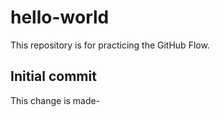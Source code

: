 # hello-world
This repository is for practicing the GitHub Flow.
## Initial commit
This change is made-
